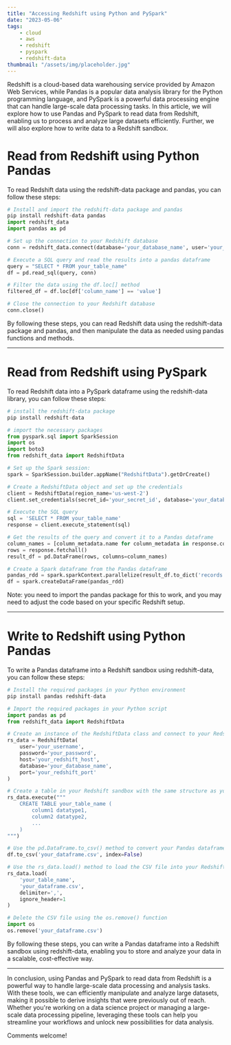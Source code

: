 ```yaml
---
title: "Accessing Redshift using Python and PySpark"
date: "2023-05-06"
tags:
    - cloud
    - aws
    - redshift
    - pyspark
    - redshift-data
thumbnail: "/assets/img/placeholder.jpg"
---
```

Redshift is a cloud-based data warehousing service provided by Amazon Web Services, while Pandas is a popular data analysis library for the Python programming language, and PySpark is a powerful data processing engine that can handle large-scale data processing tasks. In this article, we will explore how to use Pandas and PySpark to read data from Redshift, enabling us to process and analyze large datasets efficiently. Further, we will also explore how to write data to a Redshift sandbox. 

# Read from Redshift using Python Pandas
To read Redshift data using the redshift-data package and pandas, you can follow these steps:

```python
# Install and import the redshift-data package and pandas 
pip install redshift-data pandas
import redshift_data
import pandas as pd

# Set up the connection to your Redshift database
conn = redshift_data.connect(database='your_database_name', user='your_username', password='your_password', host='your_redshift_host', port=your_redshift_port)

# Execute a SQL query and read the results into a pandas dataframe
query = "SELECT * FROM your_table_name"
df = pd.read_sql(query, conn)

# Filter the data using the df.loc[] method
filtered_df = df.loc[df['column_name'] == 'value']

# Close the connection to your Redshift database
conn.close()
```

By following these steps, you can read Redshift data using the redshift-data package and pandas, and then manipulate the data as needed using pandas functions and methods.

---

# Read from Redshift using PySpark
To read Redshift data into a PySpark dataframe using the redshift-data library, you can follow these steps:

```python
# install the redshift-data package 
pip install redshift-data

# import the necessary packages 
from pyspark.sql import SparkSession
import os
import boto3
from redshift_data import RedshiftData

# Set up the Spark session:
spark = SparkSession.builder.appName("RedshiftData").getOrCreate()

# Create a RedshiftData object and set up the credentials
client = RedshiftData(region_name='us-west-2')
client.set_credentials(secret_id='your_secret_id', database='your_database_name', cluster_identifier='your_cluster_identifier')

# Execute the SQL query
sql = 'SELECT * FROM your_table_name'
response = client.execute_statement(sql)

# Get the results of the query and convert it to a Pandas dataframe
column_names = [column_metadata.name for column_metadata in response.column_metadata]
rows = response.fetchall()
result_df = pd.DataFrame(rows, columns=column_names)

# Create a Spark dataframe from the Pandas dataframe
pandas_rdd = spark.sparkContext.parallelize(result_df.to_dict('records'))
df = spark.createDataFrame(pandas_rdd)
```

Note: you need to import the pandas package for this to work, and you may need to adjust the code based on your specific Redshift setup.

---

# Write to Redshift using Python Pandas
To write a Pandas dataframe into a Redshift sandbox using redshift-data, you can follow these steps:

```python
# Install the required packages in your Python environment
pip install pandas redshift-data

# Import the required packages in your Python script
import pandas as pd
from redshift_data import RedshiftData

# Create an instance of the RedshiftData class and connect to your Redshift sandbox by passing in your database credentials
rs_data = RedshiftData(
    user='your_username',
    password='your_password',
    host='your_redshift_host',
    database='your_database_name',
    port='your_redshift_port'
)

# Create a table in your Redshift sandbox with the same structure as your Pandas dataframe. 
rs_data.execute("""
    CREATE TABLE your_table_name (
        column1 datatype1,
        column2 datatype2,
        ...
    )
""")

# Use the pd.DataFrame.to_csv() method to convert your Pandas dataframe to a CSV file
df.to_csv('your_dataframe.csv', index=False)

# Use the rs_data.load() method to load the CSV file into your Redshift sandbox
rs_data.load(
    'your_table_name',
    'your_dataframe.csv',
    delimiter=',',
    ignore_header=1
)

# Delete the CSV file using the os.remove() function
import os
os.remove('your_dataframe.csv')
```

By following these steps, you can write a Pandas dataframe into a Redshift sandbox using redshift-data, enabling you to store and analyze your data in a scalable, cost-effective way.

---

In conclusion, using Pandas and PySpark to read data from Redshift is a powerful way to handle large-scale data processing and analysis tasks. With these tools, we can efficiently manipulate and analyze large datasets, making it possible to derive insights that were previously out of reach. Whether you're working on a data science project or managing a large-scale data processing pipeline, leveraging these tools can help you streamline your workflows and unlock new possibilities for data analysis.

Comments welcome!